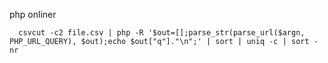    php onliner
   
      csvcut -c2 file.csv | php -R '$out=[];parse_str(parse_url($argn, PHP_URL_QUERY), $out);echo $out["q"]."\n";' | sort | uniq -c | sort -nr
